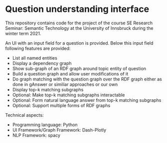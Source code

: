 # Question understanding interface
This repository contains code for the project of the course SE Research Seminar: Semantic Technology at the University of Innsbruck during the winter term 2021.

An UI with an input field for a question is provided. Below this input field following features are provided:

* List all named entities
* Display a dependency graph 
* Show sub-graph of an RDF graph around topic entity of question
* Build a question graph and allow user modifications of it
* Do graph matching with the question graph over the RDF graph either as done in gAnswer or similiar approaches or our own
* Display top-k matching subgraphs 
* Optional: Make top-k matching subgraphs interactable
* Optional: Form natural language answer from top-k matching subgraphs
* Optional: Support multiple forms of RDF graphs

Technical aspects:
* Programming language: Python
* UI Framework/Graph Framework: Dash-Plotly
* NLP Framework: spacy

